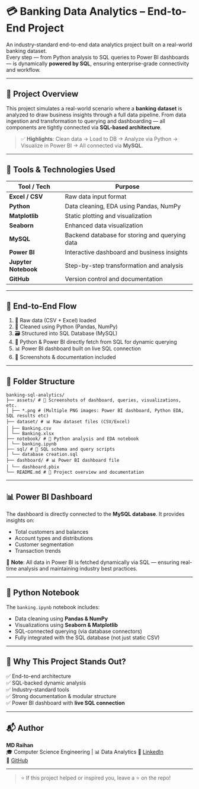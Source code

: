 # 💳 Banking Data Analytics – End-to-End Project

An industry-standard end-to-end data analytics project built on a real-world banking dataset.  
Every step — from Python analysis to SQL queries to Power BI dashboards — is dynamically **powered by SQL**, ensuring enterprise-grade connectivity and workflow.

---

## 🧠 Project Overview

This project simulates a real-world scenario where a **banking dataset** is analyzed to draw business insights through a full data pipeline. From data ingestion and transformation to querying and dashboarding — all components are tightly connected via **SQL-based architecture**.

> ✅ **Highlights**: Clean data → Load to DB → Analyze via Python → Visualize in Power BI → All connected via **MySQL**.

---

## 🧰 Tools & Technologies Used

| Tool / Tech      | Purpose                                        |
|------------------|------------------------------------------------|
| **Excel / CSV**  | Raw data input format                          |
| **Python**       | Data cleaning, EDA using Pandas, NumPy         |
| **Matplotlib**   | Static plotting and visualization              |
| **Seaborn**      | Enhanced data visualization                    |
| **MySQL**        | Backend database for storing and querying data |
| **Power BI**     | Interactive dashboard and business insights    |
| **Jupyter Notebook** | Step-by-step transformation and analysis  |
| **GitHub**       | Version control and documentation              |

---

## 🔁 End-to-End Flow

1. 🧾 Raw data (CSV + Excel) loaded
2. 🧹 Cleaned using Python (Pandas, NumPy)
3. 🗃️ Structured into SQL Database (MySQL)
4. 🧠 Python & Power BI directly fetch from SQL for dynamic querying
5. 📊 Power BI dashboard built on live SQL connection
6. 📸 Screenshots & documentation included

---

## 📂 Folder Structure

```
banking-sql-analytics/
├── assets/ # 📸 Screenshots of dashboard, queries, visualizations, etc.
│ ├── *.png # (Multiple PNG images: Power BI dashboard, Python EDA, SQL results etc)
├── dataset/ # 📊 Raw dataset files (CSV/Excel)
│ ├── Banking.csv
│ └── Banking.xlsx
├── notebook/ # 📒 Python analysis and EDA notebook
│ └── banking.ipynb
├── sql/ # 🧩 SQL schema and query scripts
│ └── database creation.sql
├── dashboard/ # 📊 Power BI dashboard file
│ └── dashboard.pbix
└── README.md # 📘 Project overview and documentation
```


---

## 📊 Power BI Dashboard

The dashboard is directly connected to the **MySQL database**. It provides insights on:

- Total customers and balances
- Account types and distributions
- Customer segmentation
- Transaction trends

🔗 **Note**: All data in Power BI is fetched dynamically via SQL — ensuring real-time analysis and maintaining industry best practices.

---

## 📒 Python Notebook

The `banking.ipynb` notebook includes:

- Data cleaning using **Pandas & NumPy**
- Visualizations using **Seaborn & Matplotlib**
- SQL-connected querying (via database connectors)
- Fully integrated with the SQL database (not just static CSV)

---

## 🧠 Why This Project Stands Out?

✅ End-to-end architecture  
✅ SQL-backed dynamic analysis  
✅ Industry-standard tools  
✅ Strong documentation & modular structure  
✅ Power BI dashboard with **live SQL connection**  

---

## 📬 Author

**MD Raihan**  
🎓 Computer Science Engineering | 📊 Data Analytics
🔗 [LinkedIn](https://www.linkedin.com/in/md-raihan-9809592aa/)  
🐙 [GitHub](https://github.com/raihanzzz)

---

> ⭐ If this project helped or inspired you, leave a ⭐ on the repo!

